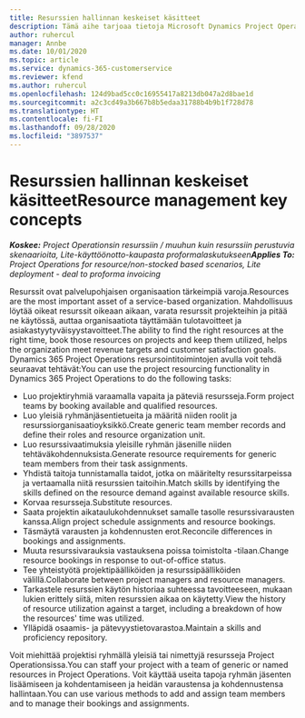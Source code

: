 ```yaml
---
title: Resurssien hallinnan keskeiset käsitteet
description: Tämä aihe tarjoaa tietoja Microsoft Dynamics Project Operationsin resurssinhallintatoiminnosta.
author: ruhercul
manager: Annbe
ms.date: 10/01/2020
ms.topic: article
ms.service: dynamics-365-customerservice
ms.reviewer: kfend
ms.author: ruhercul
ms.openlocfilehash: 124d9bad5cc0c16955417a8213db047a2d8bae1d
ms.sourcegitcommit: a2c3cd49a3b667b8b5edaa31788b4b9b1f728d78
ms.translationtype: HT
ms.contentlocale: fi-FI
ms.lasthandoff: 09/28/2020
ms.locfileid: "3897537"
---
```

# <a name="resource-management-key-concepts"></a><span data-ttu-id="7d180-103">Resurssien hallinnan keskeiset käsitteet</span><span class="sxs-lookup"><span data-stu-id="7d180-103">Resource management key concepts</span></span>

<span data-ttu-id="7d180-104">_**Koskee:** Project Operationsin resurssiin / muuhun kuin resurssiin perustuvia skenaarioita, Lite-käyttöönotto-kaupasta proformalaskutukseen_</span><span class="sxs-lookup"><span data-stu-id="7d180-104">_**Applies To:** Project Operations for resource/non-stocked based scenarios, Lite deployment - deal to proforma invoicing_</span></span>

<span data-ttu-id="7d180-105">Resurssit ovat palvelupohjaisen organisaation tärkeimpiä varoja.</span><span class="sxs-lookup"><span data-stu-id="7d180-105">Resources are the most important asset of a service-based organization.</span></span> <span data-ttu-id="7d180-106">Mahdollisuus löytää oikeat resurssit oikeaan aikaan, varata resurssit projekteihin ja pitää ne käytössä, auttaa organisaatiota täyttämään tulotavoitteet ja asiakastyytyväisyystavoitteet.</span><span class="sxs-lookup"><span data-stu-id="7d180-106">The ability to find the right resources at the right time, book those resources on projects and keep them utilized, helps the organization meet revenue targets and customer satisfaction goals.</span></span> <span data-ttu-id="7d180-107">Dynamics 365 Project Operations resursointitoimintojen avulla voit tehdä seuraavat tehtävät:</span><span class="sxs-lookup"><span data-stu-id="7d180-107">You can use the project resourcing functionality in Dynamics 365 Project Operations to do the following tasks:</span></span>

- <span data-ttu-id="7d180-108">Luo projektiryhmiä varaamalla vapaita ja päteviä resursseja.</span><span class="sxs-lookup"><span data-stu-id="7d180-108">Form project teams by booking available and qualified resources.</span></span>
- <span data-ttu-id="7d180-109">Luo yleisiä ryhmänjäsentietueita ja määritä niiden roolit ja resurssiorganisaatioyksikkö.</span><span class="sxs-lookup"><span data-stu-id="7d180-109">Create generic team member records and define their roles and resource organization unit.</span></span>
- <span data-ttu-id="7d180-110">Luo resurssivaatimuksia yleisille ryhmän jäsenille niiden tehtäväkohdennuksista.</span><span class="sxs-lookup"><span data-stu-id="7d180-110">Generate resource requirements for generic team members from their task assignments.</span></span>
- <span data-ttu-id="7d180-111">Yhdistä taitoja tunnistamalla taidot, jotka on määritelty resurssitarpeissa ja vertaamalla niitä resurssien taitoihin.</span><span class="sxs-lookup"><span data-stu-id="7d180-111">Match skills by identifying the skills defined on the resource demand against available resource skills.</span></span>
- <span data-ttu-id="7d180-112">Korvaa resursseja.</span><span class="sxs-lookup"><span data-stu-id="7d180-112">Substitute resources.</span></span>
- <span data-ttu-id="7d180-113">Saata projektin aikataulukohdennukset samalle tasolle resurssivarausten kanssa.</span><span class="sxs-lookup"><span data-stu-id="7d180-113">Align project schedule assignments and resource bookings.</span></span>
- <span data-ttu-id="7d180-114">Täsmäytä varausten ja kohdennusten erot.</span><span class="sxs-lookup"><span data-stu-id="7d180-114">Reconcile differences in bookings and assignments.</span></span>
- <span data-ttu-id="7d180-115">Muuta resurssivarauksia vastauksena poissa toimistolta -tilaan.</span><span class="sxs-lookup"><span data-stu-id="7d180-115">Change resource bookings in response to out-of-office status.</span></span>
- <span data-ttu-id="7d180-116">Tee yhteistyötä projektipäälliköiden ja resurssipäälliköiden välillä.</span><span class="sxs-lookup"><span data-stu-id="7d180-116">Collaborate between project managers and resource managers.</span></span>
- <span data-ttu-id="7d180-117">Tarkastele resurssien käytön historiaa suhteessa tavoitteeseen, mukaan lukien erittely siitä, miten resurssien aikaa on käytetty.</span><span class="sxs-lookup"><span data-stu-id="7d180-117">View the history of resource utilization against a target, including a breakdown of how the resources' time was utilized.</span></span>
- <span data-ttu-id="7d180-118">Ylläpidä osaamis- ja pätevyystietovarastoa.</span><span class="sxs-lookup"><span data-stu-id="7d180-118">Maintain a skills and proficiency repository.</span></span>


<span data-ttu-id="7d180-119">Voit miehittää projektisi ryhmällä yleisiä tai nimettyjä resursseja Project Operationsissa.</span><span class="sxs-lookup"><span data-stu-id="7d180-119">You can staff your project with a team of generic or named resources in Project Operations.</span></span> <span data-ttu-id="7d180-120">Voit käyttää useita tapoja ryhmän jäsenten lisäämiseen ja kohdentamiseen ja heidän varaustensa ja kohdennustensa hallintaan.</span><span class="sxs-lookup"><span data-stu-id="7d180-120">You can use various methods to add and assign team members and to manage their bookings and assignments.</span></span> 
